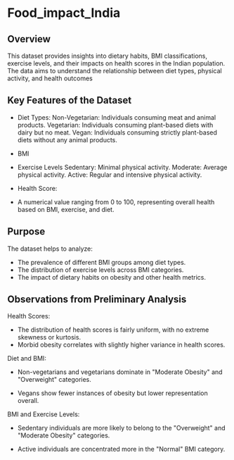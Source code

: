 # Food_impact_India
## Overview
This dataset provides insights into dietary habits, BMI classifications, exercise levels, and their impacts on health scores in the Indian population. The data aims to understand the relationship between diet types, physical activity, and health outcomes

## Key Features of the Dataset

- Diet Types:
Non-Vegetarian: Individuals consuming meat and animal products.
Vegetarian: Individuals consuming plant-based diets with dairy but no meat.
Vegan: Individuals consuming strictly plant-based diets without any animal products.

- BMI

- Exercise Levels
  Sedentary: Minimal physical activity.
  Moderate: Average physical activity.
  Active: Regular and intensive physical activity.

- Health Score:
- A numerical value ranging from 0 to 100, representing overall health based on BMI, exercise, and diet.

## Purpose

The dataset helps to analyze:
- The prevalence of different BMI groups among diet types.
- The distribution of exercise levels across BMI categories.
- The impact of dietary habits on obesity and other health metrics.

## Observations from Preliminary Analysis

Health Scores:

- The distribution of health scores is fairly uniform, with no extreme skewness or kurtosis.
- Morbid obesity correlates with slightly higher variance in health scores.

Diet and BMI:
- Non-vegetarians and vegetarians dominate in "Moderate Obesity" and "Overweight" categories.
  
- Vegans show fewer instances of obesity but lower representation overall.

BMI and Exercise Levels:
- Sedentary individuals are more likely to belong to the "Overweight" and "Moderate Obesity" categories.

- Active individuals are concentrated more in the "Normal" BMI category.
